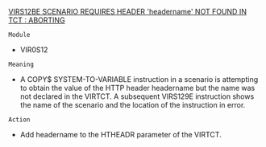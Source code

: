 [VIRS12BE SCENARIO REQUIRES HEADER 'headername' NOT FOUND IN TCT : ABORTING](https://virtel.readthedocs.io/en/latest/manuals/virtel/Virtel459MG/messages.html?highlight=VIRS12BE#VIRS12BE)

`Module`
- VIR0S12

`Meaning`
- A COPY$ SYSTEM-TO-VARIABLE instruction in a scenario is attempting to obtain the value of the HTTP header headername but the name was not declared in the VIRTCT. A subsequent VIRS129E instruction shows the name of the scenario and the location of the instruction in error.

`Action`
- Add headername to the HTHEADR parameter of the VIRTCT.
